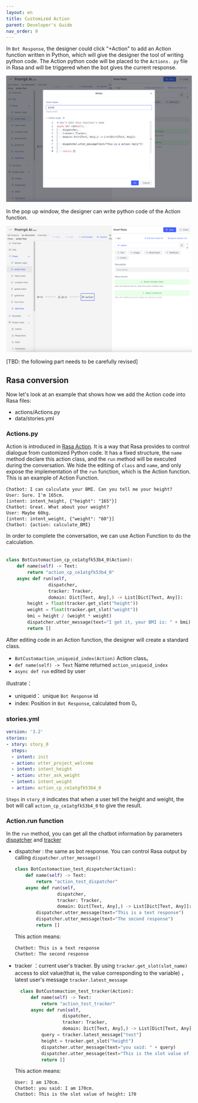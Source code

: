 ```yaml
---
layout: en
title: Customized Action
parent: Developer's Guide
nav_order: 9
---
```


In `Bot Response`, the designer could click "+Action" to add an Action function written in Python, which will give the designer the tool of writing python code.  The Action python code will be placed to the `Actions. py` file in Rasa and will be triggered when the bot gives the current response.  

![action-02](/assets/images/tutorial/action/action-02.png)

In the pop up window, the designer can write python code of the Action function.  

![action-01](/assets/images/tutorial/action/action-01.png)

[TBD: the following part needs to be carefully revised]
## Rasa conversion
Now let's look at an example that shows how we add the Action code into Rasa files:  

- actions/Actions.py
- data/stories.yml

### Actions.py

Action is introduced in [Rasa Action](https://rasa.com/docs/rasa/action-server/sdk-actions/). It is a way that Rasa provides to control dialogue from customized Python code. It has a fixed structure, the `name` method declare this action class, and the `run` method will be executed during the conversation. We hide the editing of `class` and `name`, and only expose the implementation of the `run` function, which is the Action function. This is an example of Action Function.

```text
Chatbot: I can calculate your BMI. Can you tell me your height?
User: Sure. I'm 165cm.                                               [intent: intent_height, {"height": "165"}]
Chatbot: Great. What about your weight?
User: Maybe 60kg.                                                    [intent: intent_weight, {"weight": "60"}]
Chatbot: {action: calculate_BMI}
```
In order to complete the conversation, we can use Action Function to do the calculation.

```python

class BotCustomaction_cp_ce1atgfk53b4_0(Action):
    def name(self) -> Text:
        return "action_cp_ce1atgfk53b4_0"
    async def run(self,
                dispatcher,
                tracker: Tracker,
                domain: Dict[Text, Any],) -> List[Dict[Text, Any]]:
        height = float(tracker.get_slot("height"))
        weight = float(tracker.get_slot("weight"))
        bmi = height / (weight * weight)
        dispatcher.utter_message(text="I get it, your BMI is: " + bmi)
        return []
```

After editing code in an Action function, the designer will create a standard class.  


- `BotCustomaction_uniqueid_index(Action)` Action class。
- `def name(self) -> Text` Name returned `action_uniqueid_index`
- `async def run` edited by user


illustrate：
- uniqueid： unique `Bot Response` id
- index: Position in `Bot Response`, calculated from 0。


### stories.yml

```yaml
version: '3.2'
stories:
- story: story_0
  steps:
  - intent: init
  - action: utter_project_welcome
  - intent: intent_height
  - action: utter_ask_weight
  - intent: intent_weight
  - action: action_cp_ce1atgfk53b4_0
```


`Steps` in `story_0`  indicates that when a user tell the height and weight, the bot will call `action_cp_ce1atgfk53b4_0` to give the result. 


### Action.run function
In the `run` method, you can get all the chatbot information by parameters [dispatcher](https://rasa.com/docs/rasa/action-server/sdk-dispatcher/) and [tracker](https://rasa.com/docs/rasa/action-server/sdk-tracker) 
- dispatcher : the same as bot response. You can control Rasa output by calling `dispatcher.utter_message()`
  ```python
  class BotCustomaction_test_dispatcher(Action):
      def name(self) -> Text:
          return "action_test_dispatcher"
      async def run(self,
                  dispatcher,
                  tracker: Tracker,
                  domain: Dict[Text, Any],) -> List[Dict[Text, Any]]:
          dispatcher.utter_message(text="This is a text response")
          dispatcher.utter_message(text="The second response")
          return []
  ```
  This action means:
  ```text
  Chatbot: This is a text response
  Chatbot: The second response
  ```
- tracker ：current user's tracker. By using `tracker.get_slot(slot_name)` access to slot value(that is, the value corresponding to the variable) ，latest user's message `tracker.latest_message`
    ```python
      class BotCustomaction_test_tracker(Action):
          def name(self) -> Text:
              return "action_test_tracker"
          async def run(self,
                      dispatcher,
                      tracker: Tracker,
                      domain: Dict[Text, Any],) -> List[Dict[Text, Any]]:
              query = tracker.latest_message["text"]
              height = tracker.get_slot("height")
              dispatcher.utter_message(text="you said: " + query)
              dispatcher.utter_message(text="This is the slot value of height" + height)
              return []
    ```
    This action means:
    ```text
    User: I am 170cm.
    Chatbot: you said: I am 170cm.
    Chatbot: This is the slot value of height: 170
    ```
